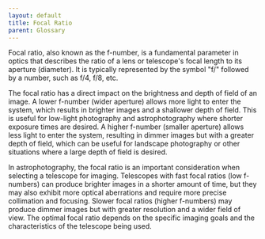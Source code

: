 ```yaml
---
layout: default
title: Focal Ratio
parent: Glossary
---
```

Focal ratio, also known as the f-number, is a fundamental parameter in optics that describes the ratio of a lens or telescope's focal length to its aperture (diameter). It is typically represented by the symbol "f/" followed by a number, such as f/4, f/8, etc.

The focal ratio has a direct impact on the brightness and depth of field of an image. A lower f-number (wider aperture) allows more light to enter the system, which results in brighter images and a shallower depth of field. This is useful for low-light photography and astrophotography where shorter exposure times are desired. A higher f-number (smaller aperture) allows less light to enter the system, resulting in dimmer images but with a greater depth of field, which can be useful for landscape photography or other situations where a large depth of field is desired.

In astrophotography, the focal ratio is an important consideration when selecting a telescope for imaging. Telescopes with fast focal ratios (low f-numbers) can produce brighter images in a shorter amount of time, but they may also exhibit more optical aberrations and require more precise collimation and focusing. Slower focal ratios (higher f-numbers) may produce dimmer images but with greater resolution and a wider field of view. The optimal focal ratio depends on the specific imaging goals and the characteristics of the telescope being used.